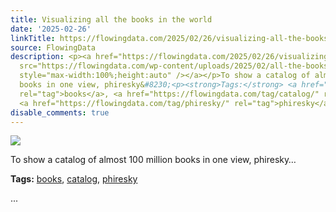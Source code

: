 ```yaml
---
title: Visualizing all the books in the world
date: '2025-02-26'
linkTitle: https://flowingdata.com/2025/02/26/visualizing-all-the-books-in-the-world/
source: FlowingData
description: <p><a href="https://flowingdata.com/2025/02/26/visualizing-all-the-books-in-the-world/"><img
  src="https://flowingdata.com/wp-content/uploads/2025/02/all-the-books-750x581.png"
  style="max-width:100%;height:auto" /></a></p>To show a catalog of almost 100 million
  books in one view, phiresky&#8230;<p><strong>Tags:</strong> <a href="https://flowingdata.com/tag/books/"
  rel="tag">books</a>, <a href="https://flowingdata.com/tag/catalog/" rel="tag">catalog</a>,
  <a href="https://flowingdata.com/tag/phiresky/" rel="tag">phiresky</a></p> ...
disable_comments: true
---
```

<p><a href="https://flowingdata.com/2025/02/26/visualizing-all-the-books-in-the-world/"><img src="https://flowingdata.com/wp-content/uploads/2025/02/all-the-books-750x581.png" style="max-width:100%;height:auto" /></a></p>To show a catalog of almost 100 million books in one view, phiresky&#8230;<p><strong>Tags:</strong> <a href="https://flowingdata.com/tag/books/" rel="tag">books</a>, <a href="https://flowingdata.com/tag/catalog/" rel="tag">catalog</a>, <a href="https://flowingdata.com/tag/phiresky/" rel="tag">phiresky</a></p> ...